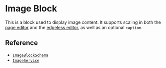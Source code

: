 # Image Block

This is a block used to display image content. It supports scaling in both the [page editor](../editors/page-editor) and the [edgeless editor](../editors/edgeless-editor), as well as an optional `caption`.

## Reference

- [`ImageBlockSchema`](/api/@blocksuite/blocks/variables/ImageBlockSchema.html)
- [`ImageService`](/api/@blocksuite/blocks/classes/ImageService.html)
